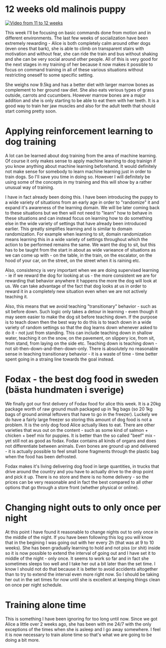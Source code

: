 # 12 weeks old malinois puppy

[![Video from 11 to 12 weeks](https://img.youtube.com/vi/cLk5vRJnn1Q/0.jpg)](https://www.youtube.com/watch?v=cLk5vRJnn1Q)

This week I'll be focusing on basic commands done from motion and in different environments. The last few weeks of socialization have been extremely rewarding - Alice is both completely calm around other dogs (even ones that bark), she is able to climb on transparent stairs with motivation and without fear, she can ride the train and bus without shaking and she can be very social around other people. All of this is very good for the next stages in my training of her because it now makes it possible to focus on command training in all of these various situations without restricting oneself to some specific setting.

She weighs now 9.5kg and has a better diet with larger marrow bones as complement to her ground raw diet. She also eats verious types of grass outside, carrots and cucumbers. However marrow bones are a major addition and she is only starting to be able to eat them with her teeth. It is a good way to train her jaw muscles and also for the adult teeth that should start coming pretty soon. 

# Applying reinforcement learning to dog training
A lot can be learned about dog training from the area of machine learning. Of course it only makes sense to apply machine learning to dog trainign if you know anything about machine learning beforehand. It would definitely not make sense for somebody to learn machine learning just in order to train dogs. So I'll save you time in doing so. However I will definitely be using some of the concepts in my training and this will show by a rather unusual way of training.

I have in fact already been doing this. I have been introducing the puppy to a wide variety of situations from an early age in order to "randomize" it and expand it's awareness of the learning domain. We will be later coming back to these situations but we then will not need to "learn" how to behave in these situations and can instead focus on learning how to do something else in the wide variety of settings that have already been introduced earlier. This greatly simplifies learning and is similar to domain randomization. For example when learning to sit, domain randomization means learning this in a wide variety of settings throughout which the action to be performed remains the same. We want the dog to sit, but this has to be taught from the start in about as wide varieance of situations as we can come up with - on the table, in the train, on the escalator, on the hood of your car, on the street, on the street when it is raining etc. 

Also, consistency is very important when we are doing supervised learning - ie if we reward the dog for looking at us - the more consistent we are for rewarding that behavior anywhere it happens the more the dog will look at us. We can take advantage of the fact that dog looks at us in order to reward it in a completely new situation even when we are not actively teaching it. 

Also, this means that we avoid teaching "transitionary" behavior - such as sit before down. Such logic only takes a detour in learning - even though it may seem easier to make the dog sit before teaching down. If the purpose is to teach down then the best way to do this is to teach down in a wide variety of random settings so that the dog learns down whenever asked to do it - not just from standing. This can include teaching down in shallow water, teaching it on the snow, on the pavement, on slippery ice, from sit, from stand, from laying on the side etc. Teaching down is teaching down - not sit-then-down-and-then-down-only. There is absolutely no reasonable sense in teaching transitionary behavior - it is a waste of time - time better spent going in a straing line towards the goal instead.  

# Fodax - the best dog food in sweden (bästa hundmaten i sverige)
We finally got our first delivery of Fodax food for alice this week. It is a 20kg package worth of raw ground mush packaged up in 1kg bags (so 20 1kg bags of ground animal leftovers that have to go in the freezer). Luckely we do have a fairly large freezer so storing this amount of dog food is not a problem. It is the only dog food Alice actually likes to eat. There are other varieties that wus out on the content - such as some kind of salmon + chicken + beef mix for puppies. It is better than the so called "beef" mix - yet still not as good as fodax. Fodax contains all kinds of organs and does not differentiate between animals. Even bones are ground up and delivered - it is actually possible to feel small bone fragments through the plastic bag when the food has been defrosted.

Fodax makes it's living delivering dog food in large quantities, in trucks that drive around the country and you have to actually drive to the drop point and pick it up. There is no store and there is no home delivery - so the prices can be very reasonable and in fact the best compared to all other options that go through a store front (whether physical or online). 

# Changing night outs to only once per night
At this point I have found it reasonable to change nights out to only once in the middle of the night. If you have been following this log you will know that in the begining I was going out with her every 2h (that was at 9 to 10 weeks). She has been gradually learning to hold and not piss (or shit) inside so it is now possible to extend the interval of going out and I have set it to middle of the night - only once. It seems to work so far and in fact she sometimes sleeps too well and I take her out a bit later than the set time. I know I should not do that because it is better to avoid accidents altogether than to try to extend the interval even more right now. So I should be taking her out in the set times for now until she is excellent at keeping things clean on once per night schedule. 

# Training alone time
This is something I have been ignoring for too long until now. Since we got Alice a little over 2 weeks ago, she has been with me 24/7 with the only exceptions of the times when she is asleep and I go away somewhere. I feel it is now necessary to train alone time so that's what we are going to be doing a bit more. 
